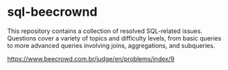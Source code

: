 # sql-beecrownd

This repository contains a collection of resolved SQL-related issues. Questions cover a variety of topics and difficulty levels, from basic queries to more advanced queries involving joins, aggregations, and subqueries.

https://www.beecrowd.com.br/judge/en/problems/index/9
